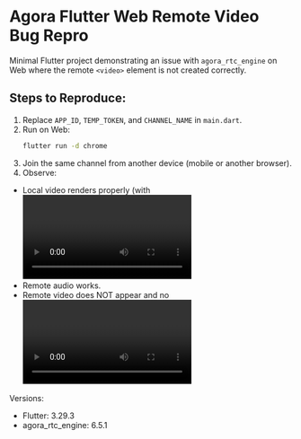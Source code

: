 # Agora Flutter Web Remote Video Bug Repro

Minimal Flutter project demonstrating an issue with `agora_rtc_engine` on Web where the remote `<video>` element is not created correctly.

## Steps to Reproduce:

1. Replace `APP_ID`, `TEMP_TOKEN`, and `CHANNEL_NAME` in `main.dart`.
2. Run on Web:
   ```bash
   flutter run -d chrome
3.	Join the same channel from another device (mobile or another browser).
4.	Observe:
- Local video renders properly (with <video> in DOM).
- Remote audio works.
- Remote video does NOT appear and no <video> element is added to DOM.

Versions:
- Flutter: 3.29.3
- agora_rtc_engine: 6.5.1
